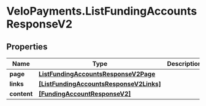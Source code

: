 # VeloPayments.ListFundingAccountsResponseV2

## Properties

Name | Type | Description | Notes
------------ | ------------- | ------------- | -------------
**page** | [**ListFundingAccountsResponseV2Page**](ListFundingAccountsResponseV2Page.md) |  | [optional] 
**links** | [**[ListFundingAccountsResponseV2Links]**](ListFundingAccountsResponseV2Links.md) |  | [optional] 
**content** | [**[FundingAccountResponseV2]**](FundingAccountResponseV2.md) |  | [optional] 


